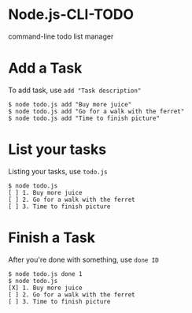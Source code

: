 # Node.js-CLI-TODO
command-line todo list manager
# Add a Task
To add task, use `add "Task description"`
```
$ node todo.js add "Buy more juice"
$ node todo.js add "Go for a walk with the ferret"
$ node todo.js add "Time to finish picture"
```
# List your tasks
Listing your tasks, use `todo.js`
```
$ node todo.js
[ ] 1. Buy more juice
[ ] 2. Go for a walk with the ferret
[ ] 3. Time to finish picture
```
# Finish a Task
After you're done with something, use `done ID`
```
$ node todo.js done 1
$ node todo.js
[X] 1. Buy more juice
[ ] 2. Go for a walk with the ferret
[ ] 3. Time to finish picture
```
